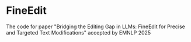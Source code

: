 # FineEdit
The code for paper "Bridging the Editing Gap in LLMs: FineEdit for Precise and Targeted Text Modifications" accepted by EMNLP 2025
